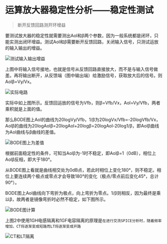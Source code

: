 # 运算放大器稳定性分析——稳定性测试

>断开反馈回路测开环增益 

要测试放大器的稳定性就需要测出Aol和β两个参数，因为一般系统都是闭环，只能实测出闭环增益。测试Aol和β需要断开反馈回路，关闭输入信号，只测试运放的输入输出的增益。 

![测试输入输出增益](https://mythidea.oss-cn-beijing.aliyuncs.com/Snipaste_2018-10-17_01-05-35.png)

上图中将输入信号接地，也就是信号从反馈回路直接放大，而不是与输入信号做差。再将输出断开，从反馈端（图中输出端）给激励信号，获取放大后的信号。则Aolβ=Vy/Vx。 

![实际电路](https://mythidea.oss-cn-beijing.aliyuncs.com/Snipaste_2018-10-17_23-48-28.png)

实际中如上图所示。反馈回运放的信号为Vfb，则β=Vfb/Vx，Aol=Vy/Vfb，两者乘积就是上面的值。 

那么BODE图上Aol的曲线为20logVy/Vfb，1/β为20logVx/Vfb=-20logVfb/Vx，Aolβ的曲线为20logAolβ=20logAol+20logβ=20logAol-20log1/β，即Aolβ曲线为Aol曲线与β曲线的差值。  

![BODE图上为差值](https://mythidea.oss-cn-beijing.aliyuncs.com/Snipaste_2018-10-17_23-57-46.png)

根据前面稳定性的条件，可知当Aolβ为-1时不稳定，即Aolβ=1（0dB），相位上Aolβ反相，即大于180°。  

从BODE图上看就是曲线相交处为0dB点，若此时相位上变化180°，则不稳定。相位上要连续两个极点或零点才会导致180°的变化（极点/零点前后变化45°，总计90°）。    

BODE图上Aol曲线向下弯折为极点，向上弯折为零点。1/β则相反，因为最终是乘以β，故两者是镜像弯折时必然不稳定，如下图所示。  

![BODE图计算](https://mythidea.oss-cn-beijing.aliyuncs.com/Snipaste_2018-11-13_23-49-48.png)

上图2中使用1GH电感隔离和1GF电容隔离的原理是`在进行交流SPICE分析时，随着频率增加，CT将逐渐变成短路而LT将逐渐变成开路`  

![CT和LT隔离](https://mythidea.oss-cn-beijing.aliyuncs.com/Snipaste_2018-11-13_23-56-12.png)